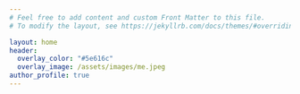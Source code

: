 ```yaml
---
# Feel free to add content and custom Front Matter to this file.
# To modify the layout, see https://jekyllrb.com/docs/themes/#overriding-theme-defaults

layout: home
header:
  overlay_color: "#5e616c"
  overlay_image: /assets/images/me.jpeg
author_profile: true
---
```

